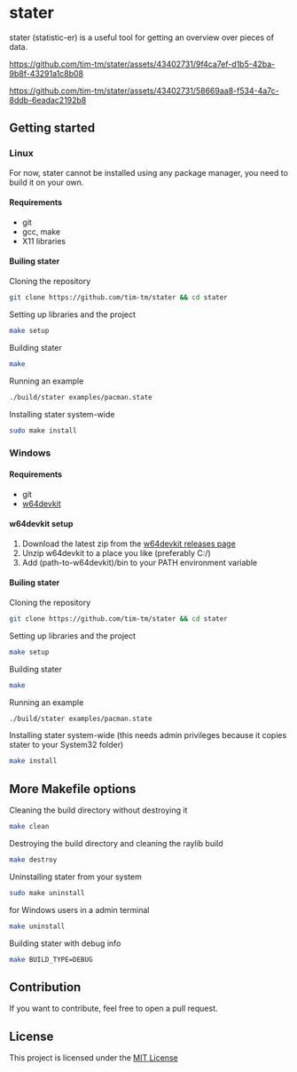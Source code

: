 # stater
stater (statistic-er) is a useful tool for getting an overview over pieces of data.



https://github.com/tim-tm/stater/assets/43402731/9f4ca7ef-d1b5-42ba-9b8f-43291a1c8b08



https://github.com/tim-tm/stater/assets/43402731/58669aa8-f534-4a7c-8ddb-6eadac2192b8


## Getting started

### Linux

For now, stater cannot be installed using any package manager, you need to build it on your own.

#### Requirements

- git
- gcc, make
- X11 libraries

#### Builing stater

Cloning the repository
```sh
git clone https://github.com/tim-tm/stater && cd stater
```

Setting up libraries and the project
```sh
make setup
```

Building stater
```sh
make
```

Running an example
```sh
./build/stater examples/pacman.state
```

Installing stater system-wide
```sh
sudo make install
```

### Windows

#### Requirements

- git
- [w64devkit](https://github.com/skeeto/w64devkit/releases/latest)

#### w64devkit setup

1. Download the latest zip from the [w64devkit releases page](https://github.com/skeeto/w64devkit/releases/latest)
2. Unzip w64devkit to a place you like (preferably C:/)
3. Add (path-to-w64devkit)/bin to your PATH environment variable

#### Builing stater

Cloning the repository
```sh
git clone https://github.com/tim-tm/stater && cd stater
```

Setting up libraries and the project
```sh
make setup
```

Building stater
```sh
make
```

Running an example
```sh
./build/stater examples/pacman.state
```

Installing stater system-wide (this needs admin privileges because it copies stater to your System32 folder)
```sh
make install
```

## More Makefile options

Cleaning the build directory without destroying it
```sh
make clean
```

Destroying the build directory and cleaning the raylib build
```sh
make destroy
```

Uninstalling stater from your system
```sh
sudo make uninstall
```
for Windows users in a admin terminal
```sh
make uninstall
```

Building stater with debug info
```sh
make BUILD_TYPE=DEBUG
```

## Contribution

If you want to contribute, feel free to open a pull request.

## License

This project is licensed under the [MIT License](https://github.com/tim-tm/stater/blob/main/LICENSE)
